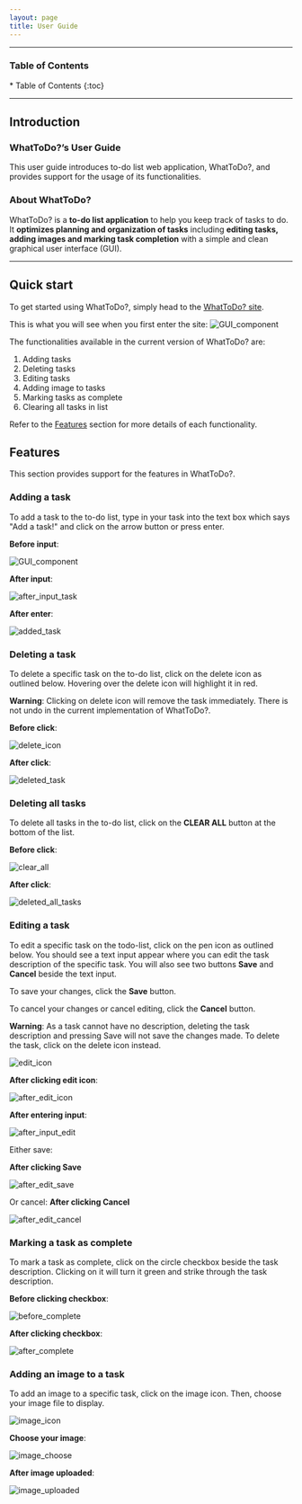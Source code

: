 ```yaml
---
layout: page
title: User Guide
---
```

---
<h3>Table of Contents</h3>
* Table of Contents
{:toc}

--------------------------------------------------------------------------------------------------------------------
## Introduction

### WhatToDo?’s User Guide

This user guide introduces to-do list web application, WhatToDo?,
and provides support for the usage of its functionalities.

### About WhatToDo?

WhatToDo? is a **to-do list application** to help you keep track of tasks to do.
It **optimizes planning and organization of tasks** including **editing tasks, adding images and marking task completion** with a simple and clean graphical user interface (GUI).

--------------------------------------------------------------------------------------------------------------------
## Quick start
To get started using WhatToDo?, simply head to the [WhatToDo? site](https://amylzting.github.io/whattodo/).

This is what you will see when you first enter the site:
![GUI_component](images/whattodo_home.png)


The functionalities available in the current version of WhatToDo? are: 
1. Adding tasks
2. Deleting tasks
3. Editing tasks
4. Adding image to tasks
5. Marking tasks as complete
6. Clearing all tasks in list

Refer to the [Features](#features) section for more details of each functionality.

## Features
This section provides support for the features in WhatToDo?.


### Adding a task
To add a task to the to-do list, type in your task into the text box which says "Add a task!" and click on the arrow button or press enter.

**Before input**:

![GUI_component](images/whattodo_home.png)

**After input**:

![after_input_task](images/add_task.png)

**After enter**:

![added_task](images/added_task.png)


### Deleting a task
To delete a specific task on the to-do list, click on the delete icon as outlined below. 
Hovering over the delete icon will highlight it in red.

**Warning**: Clicking on delete icon will remove the task immediately. There is not undo in the current implementation of WhatToDo?.


**Before click**:

![delete_icon](images/delete_task.png)

**After click**:

![deleted_task](images/whattodo_home.png)

### Deleting all tasks
To delete all tasks in the to-do list, click on the **CLEAR ALL** button at the bottom of the list.

**Before click**:

![clear_all](images/before_delete_all.png)

**After click**:

![deleted_all_tasks](images/whattodo_home.png)


### Editing a task
To edit a specific task on the todo-list, click on the pen icon as outlined below. You should see a text input appear where you can edit the task description of the specific task. You will also see two buttons **Save** and **Cancel** beside the text input.

To save your changes, click the **Save** button.

To cancel your changes or cancel editing, click the **Cancel** button.

**Warning**: As a task cannot have no description, deleting the task description and pressing Save will not save the changes made. To delete the task, click on the delete icon instead.

![edit_icon](../images/edit_icon.png)

**After clicking edit icon**:

![after_edit_icon](images/after_edit_icon.png)

**After entering input**:

![after_input_edit](images/after_input_edit.png)

Either save:

**After clicking Save**

![after_edit_save](images/after_edit_save)

Or cancel:
**After clicking Cancel**

![after_edit_cancel](images/before_delete_all.png)


### Marking a task as complete
To mark a task as complete, click on the circle checkbox beside the task description.
Clicking on it will turn it green and strike through the task description.

**Before clicking checkbox**:

![before_complete](images/checkbox_icon.png)

**After clicking checkbox**:

![after_complete](images/after_complete.png)


### Adding an image to a task
To add an image to a specific task, click on the image icon. Then, choose your image file to display.

![image_icon](images/image_icon.png)

**Choose your image**:

![image_choose](images/choose_image.png)

**After image uploaded**:

![image_uploaded](images/image_uploaded.png)

